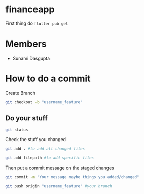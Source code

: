 # financeapp

First thing do `flutter pub get`

# Members
- Sunami Dasgupta


# How to do a commit
Create Branch
```bash
git checkout -b "username_feature"
```

## Do your stuff

```bash
git status
```
Check the stuff you changed

```bash
git add . #to add all changed files
```
```bash
git add filepath #to add specific files
```

Then put a commit message on the staged changes

```bash
git commit -m "Your message maybe things you added/changed"
```

```bash
git push origin "username_feature" #your branch
```

